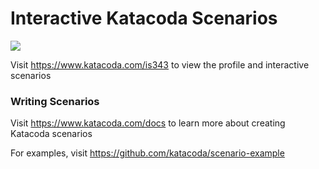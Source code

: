 # Interactive Katacoda Scenarios

[![](http://shields.katacoda.com/katacoda/is343/count.svg)](https://www.katacoda.com/is343 "Get your profile on Katacoda.com")

Visit https://www.katacoda.com/is343 to view the profile and interactive scenarios

### Writing Scenarios
Visit https://www.katacoda.com/docs to learn more about creating Katacoda scenarios

For examples, visit https://github.com/katacoda/scenario-example
